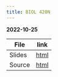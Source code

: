 ```yaml
---
title: BIOL 420N
---
```


**2022-10-25**

| File | link |
| --- | --- |
| Slides | [html](files/biol-420n.html) |
| Source | [html](../source/BIOL-420N_2023-Spring/) |
